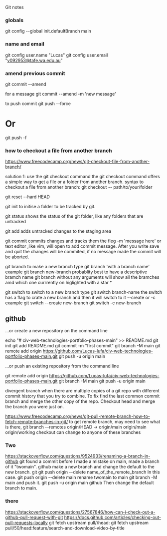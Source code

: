 Git notes
### globals
git config --global init.defaultBranch main
### name and email
git config user.name "Lucas"
git config user.email "v092953@tafe.wa.edu.au"

### amend previous commit
git commit --amend 

for a message
git commit --amend -m 'new message'

to push commit 
git push <remote> <branch> --force
# Or
git push <remote> <branch> -f

### how to checkout a file from another branch
https://www.freecodecamp.org/news/git-checkout-file-from-another-branch/

solution 1: use the git checkout command
the git checkout command offers a simple way to get a file or a folder from another branch.
syntax to checkout a file from another branch:
git checkout <other-branch> -- path/to/your/folder

git reset --hard HEAD

git init
to initise a folder to be tracked by git.

git status
shows the status of the git folder, like any folders that are untracked

git add
adds untracked changes to the staging area

git commit
commits changes and tracks them
the fleg -m 'message here'
or text editor ,like vim, will open to add commit message.
After you write save and quit the changes will be commited, if no message made the commit will be aborted.

git branch
to make a new branch type git branch 'with a branch name' example
git branch new-branch
probablity best to have a descriptive bramch name
git branch without any arguments will show all the bramches amd which one currrently on higlighted with a star *

git switch
to switch to a new branch type git switch branch-name
the switch has a flag to crate a new branch and then it will switch to it --create or -c example
git switch --create new-branch
git switch -c new-branch

## github

…or create a new repository on the command line

echo "# civ-web-technologies-portfolio-phases-main" >> README.md
git init
git add README.md
git commit -m "first commit"
git branch -M main
git remote add origin https://github.com/Lucas-lufa/civ-web-technologies-portfolio-phases-main.git
git push -u origin main

…or push an existing repository from the command line

git remote add origin https://github.com/Lucas-lufa/civ-web-technologies-portfolio-phases-main.git
git branch -M main
git push -u origin main

divergent branch when there are multiple copies of a git repo with different commit history that you try to combine. To fix find the last common commit branch and merge the other copy of the repo. Checkout head and merge the branch you were just on.

https://www.freecodecamp.org/news/git-pull-remote-branch-how-to-fetch-remote-branches-in-git/
to get remote branch, may need to see what is there,
 git branch --remotes
  origin/HEAD -> origin/main
  origin/main
  origin/working
checkout can change to anyone of these branches

### Two
https://stackoverflow.com/questions/9524933/renaming-a-branch-in-github
git
 found a commit before I made a mistake on main, made a branch of it "twomain".
github
 make a new branch and change the default to the new branch.
git
 git push origin --delete name_of_the_remote_branch In this case.
 git push origin --delete main
 rename twomain to main
 git branch -M main
 and push it.
 git push -u origin main
github
 Then change the default branch to main.

 ### there
 https://stackoverflow.com/questions/27567846/how-can-i-check-out-a-github-pull-request-with-git
 https://docs.github.com/articles/checking-out-pull-requests-locally
 git fetch upstream pull/<pull request id>/head:<branch>
 git fetch upstream pull/50/head:feature/search-and-download-video-by-title

